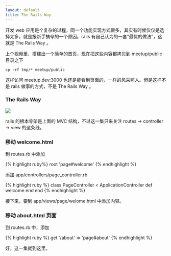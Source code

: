 ```yaml
---
layout: default
title: The Rails Way
---
```


开发 web 应用是个复杂的过程，同一个功能实现方式很多，其实有时候仅仅是选择太多，就是报新手搞晕的一个原因。rails 有自己认为的一套“最优的做法”，这就是 The Rails Way 。

上个视频里，搭建出一个简单的首页，现在把这些内容都拷贝到 meetup/public 目录之下

    cp -rf tmp/* meetup/public

这样访问 meetup.dev:3000 也还是能看到页面的，一样的风采照人。但是这样不是 rails 做事的方式，不是 The Rails Way 。

### The Rails Way

![](http://media.haoduoshipin.com/pic/rails10/rails_way.png)

rails 的根本骨架是上面的 MVC 结构，不过这一集只来关注 routes -> controller -> view 的这条线。


### 移动 welcome.html

到 routes.rb 中添加

{% highlight ruby%}
root 'page#welcome'
{% endhighlight %}


添加 app/controllers/page_controller.rb

{% highlight ruby %}
class PageController < ApplicationController
  def welcome
  end
end
{% endhighlight %}

接下来，要到 app/views/page/welome.html 中添加内容。

### 移动 about.html 页面

到 routes.rb 中，添加

{% highlight ruby %}
get '/about' => 'page#about'
{% endhighlight %}


好，这一集就到这里。

